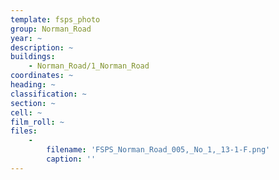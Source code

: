 ```yaml
---
template: fsps_photo
group: Norman_Road
year: ~
description: ~
buildings:
    - Norman_Road/1_Norman_Road
coordinates: ~
heading: ~
classification: ~
section: ~
cell: ~
film_roll: ~
files:
    -
        filename: 'FSPS_Norman_Road_005,_No_1,_13-1-F.png'
        caption: ''
---
```

